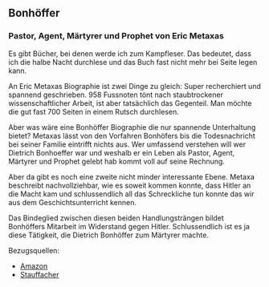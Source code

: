<!--Bonhoeffer-->

## Bonhöffer ##
### Pastor, Agent, Märtyrer und Prophet von Eric Metaxas ###

Es gibt Bücher, bei denen werde ich zum Kampfleser. Das bedeutet, dass ich die halbe Nacht durchlese und das Buch fast nicht mehr bei Seite legen kann.

An Eric Metaxas Biographie ist zwei Dinge zu gleich: Super recherchiert und spannend geschrieben. 958 Fussnoten tönt nach staubtrockener wissenschaftlicher Arbeit, ist aber tatsächlich das Gegenteil. Man möchte die gut fast 700 Seiten in einem Rutsch durchlesen.

Aber was wäre eine Bonhöffer Biographie die nur spannende Unterhaltung bietet? Metaxas lässt von den Vorfahren Bonhöfers bis die Todesnachricht bei seiner Familie eintrifft nichts aus. Wer umfassend verstehen will wer Dietrich Bonhoeffer war und weshalb er ein Leben als Pastor, Agent, Märtyrer und Prophet gelebt hab kommt voll auf seine Rechnung.

Aber da gibt es noch eine zweite nicht minder interessante Ebene. Metaxa beschreibt nachvollziehbar, wie es soweit kommen konnte, dass Hitler an die Macht kam und schlussendlich all das Schreckliche tun konnte das wir aus dem Geschichtsunterricht kennen.

Das Bindeglied zwischen diesen beiden Handlungsträngen bildet Bonhöffers Mitarbeit im Widerstand gegen Hitler. Schlussendlich ist es ja diese Tätigkeit, die Dietrich Bonhöffer zum Märtyrer machte.

Bezugsquellen:

* [Amazon](http://www.amazon.de/Bonhoeffer-Pastor-Agent-M%C3%A4rtyrer-Prophet/dp/3775152717)
* [Stauffacher](www.stauffacher.ch/shop/stb_start_startseite/suchartikel/bonhoeffer/eric_metaxas/ISBN3-7751-5271-7)
